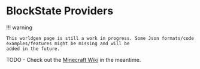 # BlockState Providers

!!! warning

    This worldgen page is still a work in progress. Some Json formats/code examples/features might be missing and will be
    added in the future.

TODO - Check out the [Minecraft Wiki](https://minecraft.fandom.com/wiki/Custom_world_generation/block_state_provider) in the meantime.